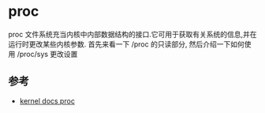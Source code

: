 
# proc

proc 文件系统充当内核中内部数据结构的接口.它可用于获取有关系统的信息,并在运行时更改某些内核参数. 首先来看一下 /proc 的只读部分, 然后介绍一下如何使用 /proc/sys 更改设置

## 参考

- [kernel docs proc](https://docs.kernel.org/filesystems/proc.html)